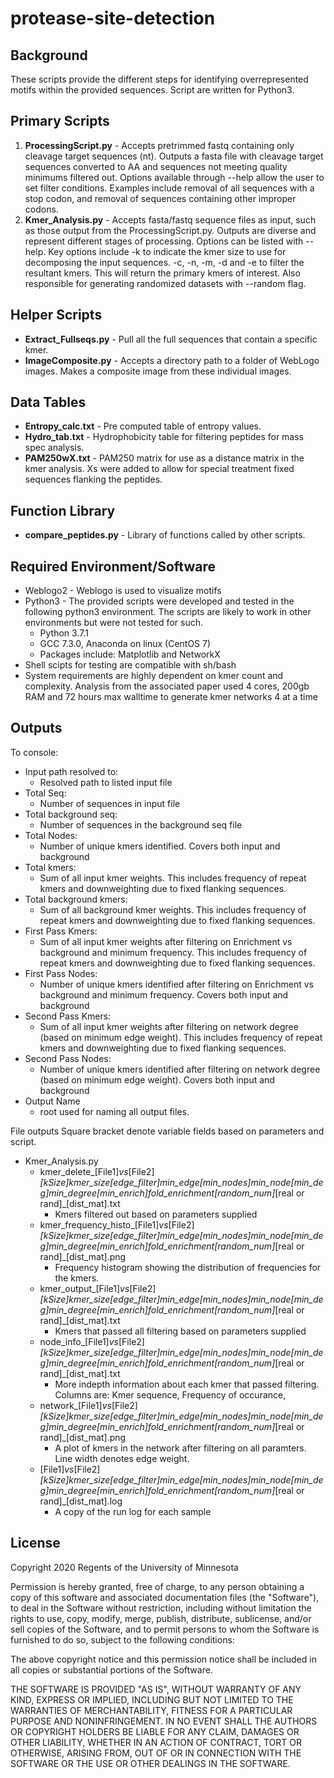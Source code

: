 # protease-site-detection
## Background
These scripts provide the different steps for identifying overrepresented motifs within the provided sequences. Script are written for Python3.

## Primary Scripts
1. **ProcessingScript.py** - Accepts pretrimmed fastq containing only cleavage target sequences (nt). Outputs a fasta file with cleavage target sequences converted to AA and sequences not meeting quality minimums filtered out. Options available through --help allow the user to set filter conditions. Examples include removal of all sequences with a stop codon, and removal of sequences containing other improper codons. 
1. **Kmer_Analysis.py** - Accepts fasta/fastq sequence files as input, such as those output from the ProcessingScript.py. Outputs are diverse and represent different stages of processing. Options can be listed with --help. Key options include -k to indicate the kmer size to use for decomposing the input sequences. -c, -n, -m, -d and -e to filter the resultant kmers. This will return the primary kmers of interest. Also responsible for generating randomized datasets with --random flag.

## Helper Scripts
* **Extract_Fullseqs.py** - Pull all the full sequences that contain a specific kmer.
* **ImageComposite.py** - Accepts a directory path to a folder of WebLogo images. Makes a composite image from these individual images.

## Data Tables
* **Entropy_calc.txt** - Pre computed table of entropy values.
* **Hydro_tab.txt** - Hydrophobicity table for filtering peptides for mass spec analysis.
* **PAM250wX.txt** - PAM250 matrix for use as a distance matrix in the kmer analysis. Xs were added to allow for special treatment fixed sequences flanking the peptides.

## Function Library
* **compare_peptides.py** - Library of functions called by other scripts.

## Required Environment/Software
* Weblogo2 - Weblogo is used to visualize motifs
* Python3 - The provided scripts were developed and tested in the following python3 environment. The scripts are likely to work in other environments but were not tested for such.
  * Python 3.7.1
  * GCC 7.3.0, Anaconda on linux (CentOS 7)
  * Packages include: Matplotlib and NetworkX
* Shell scipts for testing are compatible with sh/bash
* System requirements are highly dependent on kmer count and complexity. Analysis from the associated paper used 4 cores, 200gb RAM and 72 hours max walltime to generate kmer networks 4 at a time 

## Outputs
To console:
* Input path resolved to: 
  * Resolved path to listed input file
* Total Seq:
  * Number of sequences in input file
* Total background seq: 
  * Number of sequences in the background seq file
* Total Nodes:
  * Number of unique kmers identified. Covers both input and background
* Total kmers:
  * Sum of all input kmer weights. This includes frequency of repeat kmers and downweighting due to fixed flanking sequences.
* Total background kmers:
  * Sum of all background kmer weights. This includes frequency of repeat kmers and downweighting due to fixed flanking sequences.
* First Pass Kmers:
  * Sum of all input kmer weights after filtering on Enrichment vs background and minimum frequency. This includes frequency of repeat kmers and downweighting due to fixed flanking sequences.
* First Pass Nodes:
  * Number of unique kmers identified after filtering on Enrichment vs background and minimum frequency. Covers both input and background
* Second Pass Kmers:
  * Sum of all input kmer weights after filtering on network degree (based on minimum edge weight). This includes frequency of repeat kmers and downweighting due to fixed flanking sequences.
* Second Pass Nodes:
  * Number of unique kmers identified after filtering on network degree (based on minimum edge weight). Covers both input and background
* Output Name
  * root used for naming all output files.
  
File outputs
Square bracket denote variable fields based on parameters and script.
* Kmer_Analysis.py
  * kmer_delete_[File1]_vs_[File2]_[kSize]kmer_size[edge_filter]min_edge[min_nodes]min_node[min_deg]min_degree[min_enrich]fold_enrichment[random_num]_[real or rand]_[dist_mat].txt
    * Kmers filtered out based on parameters supplied
  * kmer_frequency_histo_[File1]_vs_[File2]_[kSize]kmer_size[edge_filter]min_edge[min_nodes]min_node[min_deg]min_degree[min_enrich]fold_enrichment[random_num]_[real or rand]_[dist_mat].png
    * Frequency histogram showing the distribution of frequencies for the kmers.
  * kmer_output_[File1]_vs_[File2]_[kSize]kmer_size[edge_filter]min_edge[min_nodes]min_node[min_deg]min_degree[min_enrich]fold_enrichment[random_num]_[real or rand]_[dist_mat].txt
    * Kmers that passed all filtering based on parameters supplied
  * node_info_[File1]_vs_[File2]_[kSize]kmer_size[edge_filter]min_edge[min_nodes]min_node[min_deg]min_degree[min_enrich]fold_enrichment[random_num]_[real or rand]_[dist_mat].txt
    * More indepth information about each kmer that passed filtering. Columns are: Kmer sequence, Frequency of occurance, 
  * network_[File1]_vs_[File2]_[kSize]kmer_size[edge_filter]min_edge[min_nodes]min_node[min_deg]min_degree[min_enrich]fold_enrichment[random_num]_[real or rand]_[dist_mat].png
    * A plot of kmers in the network after filtering on all paramters. Line width denotes edge weight.
  * [File1]_vs_[File2]_[kSize]kmer_size[edge_filter]min_edge[min_nodes]min_node[min_deg]min_degree[min_enrich]fold_enrichment[random_num]_[real or rand]_[dist_mat].log
    * A copy of the run log for each sample

## License

Copyright 2020 Regents of the University of Minnesota

Permission is hereby granted, free of charge, to any person obtaining a copy of this software and associated documentation files (the "Software"), to deal in the Software without restriction, including without limitation the rights to use, copy, modify, merge, publish, distribute, sublicense, and/or sell copies of the Software, and to permit persons to whom the Software is furnished to do so, subject to the following conditions:

The above copyright notice and this permission notice shall be included in all copies or substantial portions of the Software.

THE SOFTWARE IS PROVIDED "AS IS", WITHOUT WARRANTY OF ANY KIND, EXPRESS OR IMPLIED, INCLUDING BUT NOT LIMITED TO THE WARRANTIES OF MERCHANTABILITY, FITNESS FOR A PARTICULAR PURPOSE AND NONINFRINGEMENT. IN NO EVENT SHALL THE AUTHORS OR COPYRIGHT HOLDERS BE LIABLE FOR ANY CLAIM, DAMAGES OR OTHER LIABILITY, WHETHER IN AN ACTION OF CONTRACT, TORT OR OTHERWISE, ARISING FROM, OUT OF OR IN CONNECTION WITH THE SOFTWARE OR THE USE OR OTHER DEALINGS IN THE SOFTWARE.

